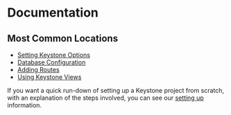 # Documentation

## Most Common Locations

- [Setting Keystone Options](/documentation/configuration)
- [Database Configuration](/documentation/database)
- [Adding Routes](/documentation/configuration/#adding-routes)
- [Using Keystone Views](/api/view)

If you want a quick run-down of setting up a Keystone project from scratch, with an explanation of the steps involved, you can see our [setting up](/getting-started/setting-up/part-1) information.
